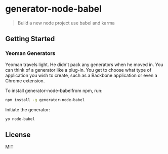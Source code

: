 # generator-node-babel

> Build a new node project use babel and karma


## Getting Started


### Yeoman Generators

Yeoman travels light. He didn't pack any generators when he moved in. You can think of a generator like a plug-in. You get to choose what type of application you wish to create, such as a Backbone application or even a Chrome extension.

To install generator-node-babelfrom npm, run:

```bash
npm install -g generator-node-babel
```

Initiate the generator:

```bash
yo node-babel
```



## License

MIT
